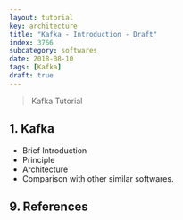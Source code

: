 ```yaml
---
layout: tutorial
key: architecture
title: "Kafka - Introduction - Draft"
index: 3766
subcategory: softwares
date: 2018-08-10
tags: [Kafka]
draft: true
---
```


> Kafka Tutorial

## 1. Kafka
* Brief Introduction
* Principle
* Architecture
* Comparison with other similar softwares.


## 9. References
